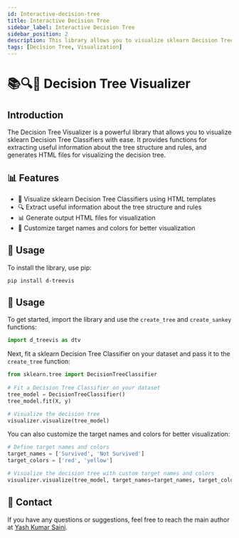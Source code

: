 ```yaml
---
id: Interactive-decision-tree
title: Interactive Decision Tree
sidebar_label: Interactive Decision Tree
sidebar_position: 2
description: This library allows you to visualize sklearn Decision Tree Classifiers with ease.
tags: [Decision Tree, Visualization]
---
```


# 📚🔍🎨 **Decision Tree Visualizer**

## **Introduction**
The Decision Tree Visualizer is a powerful library that allows you to visualize sklearn Decision Tree Classifiers with ease. It provides functions for extracting useful information about the tree structure and rules, and generates HTML files for visualizing the decision tree.

## 📊 **Features**
- 🌳 Visualize sklearn Decision Tree Classifiers using HTML templates
- 🔍 Extract useful information about the tree structure and rules
- 📊 Generate output HTML files for visualization
- 🎨 Customize target names and colors for better visualization

## 🔧 **Usage**
To install the library, use pip:

```
pip install d-treevis
```

## 📖 **Usage**
To get started, import the library and use the `create_tree` and `create_sankey` functions:

```python
import d_treevis as dtv
``` 

Next, fit a sklearn Decision Tree Classifier on your dataset and pass it to the `create_tree` function:

```python
from sklearn.tree import DecisionTreeClassifier
    
# Fit a Decision Tree Classifier on your dataset
tree_model = DecisionTreeClassifier()
tree_model.fit(X, y)

# Visualize the decision tree
visualizer.visualize(tree_model)
```

You can also customize the target names and colors for better visualization:

```python
# Define target names and colors
target_names = ['Survived', 'Not Survived']
target_colors = ['red', 'yellow']

# Visualize the decision tree with custom target names and colors
visualizer.visualize(tree_model, target_names=target_names, target_colors=target_colors)
```

## 📧 **Contact**
If you have any questions or suggestions, feel free to reach the main author at [Yash Kumar Saini](https://github.com/yashksaini-coder).